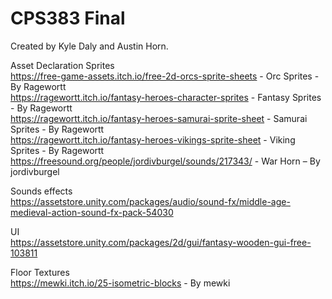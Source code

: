 # CPS383 Final

Created by Kyle Daly and Austin Horn.

Asset Declaration
Sprites  
https://free-game-assets.itch.io/free-2d-orcs-sprite-sheets - Orc Sprites - By Ragewortt  
https://ragewortt.itch.io/fantasy-heroes-character-sprites - Fantasy Sprites - By Ragewortt  
https://ragewortt.itch.io/fantasy-heroes-samurai-sprite-sheet - Samurai Sprites - By Ragewortt  
https://ragewortt.itch.io/fantasy-heroes-vikings-sprite-sheet - Viking Sprites - By Ragewortt  
https://freesound.org/people/jordivburgel/sounds/217343/ - War Horn – By jordivburgel  

Sounds effects  
https://assetstore.unity.com/packages/audio/sound-fx/middle-age-medieval-action-sound-fx-pack-54030 

UI  
https://assetstore.unity.com/packages/2d/gui/fantasy-wooden-gui-free-103811

Floor Textures  
https://mewki.itch.io/25-isometric-blocks - By mewki

